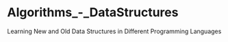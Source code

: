 # Algorithms_-_DataStructures
Learning New and Old Data Structures in Different Programming Languages
